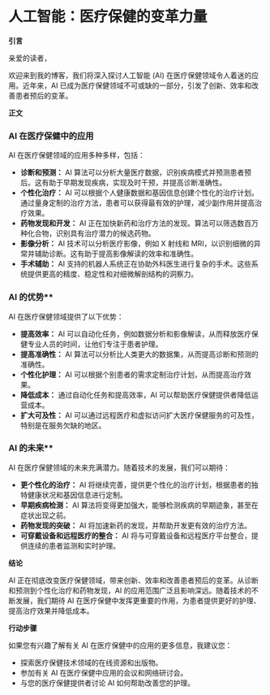 # 人工智能：医疗保健的变革力量

**引言**

亲爱的读者，

欢迎来到我的博客，我们将深入探讨人工智能 (AI) 在医疗保健领域令人着迷的应用。近年来，AI 已成为医疗保健领域不可或缺的一部分，引发了创新、效率和改善患者预后的变革。

**正文**

### AI 在医疗保健中的应用

AI 在医疗保健领域的应用多种多样，包括：

- **诊断和预测：** AI 算法可以分析大量医疗数据，识别疾病模式并预测患者预后。这有助于早期发现疾病，实现及时干预，并提高诊断准确性。
- **个性化治疗：** AI 可以根据个人健康数据和基因信息创建个性化的治疗计划。通过量身定制的治疗方法，患者可以获得最有效的护理，减少副作用并提高治疗效果。
- **药物发现和开发：** AI 正在加快新药和治疗方法的发现。算法可以筛选数百万种化合物，识别具有治疗潜力的候选药物。
- **影像分析：** AI 技术可以分析医疗影像，例如 X 射线和 MRI，以识别细微的异常并辅助诊断。这有助于提高影像解读的效率和准确性。
- **手术辅助：** AI 支持的机器人系统正在协助外科医生进行复杂的手术。这些系统提供更高的精度、稳定性和对细微解剖结构的洞察力。

### AI 的优势**

AI 在医疗保健领域提供了以下优势：

- **提高效率：** AI 可以自动化任务，例如数据分析和影像解读，从而释放医疗保健专业人员的时间，让他们专注于患者护理。
- **提高准确性：** AI 算法可以分析比人类更大的数据集，从而提高诊断和预测的准确性。
- **个性化护理：** AI 可以根据个别患者的需求定制治疗计划，从而提高治疗效果。
- **降低成本：** 通过自动化任务和提高效率，AI 可以帮助医疗保健提供者降低运营成本。
- **扩大可及性：** AI 可以通过远程医疗和虚拟访问扩大医疗保健服务的可及性，特别是在服务欠缺的地区。

### AI 的未来**

AI 在医疗保健领域的未来充满潜力。随着技术的发展，我们可以期待：

- **更个性化的治疗：** AI 将继续完善，提供更个性化的治疗计划，根据患者的独特健康状况和基因信息进行定制。
- **早期疾病检测：** AI 算法将变得更加强大，能够检测疾病的早期迹象，甚至在症状出现之前。
- **药物发现的突破：** AI 将加速新药的发现，并帮助开发更有效的治疗方法。
- **可穿戴设备和远程医疗的整合：** AI 将与可穿戴设备和远程医疗平台整合，提供连续的患者监测和实时护理。

**结论**

AI 正在彻底改变医疗保健领域，带来创新、效率和改善患者预后的变革。从诊断和预测到个性化治疗和药物发现，AI 的应用范围广泛且影响深远。随着技术的不断发展，我们期待 AI 在医疗保健中发挥更重要的作用，为患者提供更好的护理、提高治疗效果并降低成本。

**行动步骤**

如果您有兴趣了解有关 AI 在医疗保健中的应用的更多信息，我建议您：

- 探索医疗保健技术领域的在线资源和出版物。
- 参加有关 AI 在医疗保健中应用的会议和网络研讨会。
- 与您的医疗保健提供者讨论 AI 如何帮助改善您的护理。
